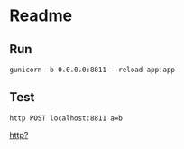 Readme
======

Run
---

    gunicorn -b 0.0.0.0:8811 --reload app:app


Test
----

    http POST localhost:8811 a=b

[http?](https://github.com/jkbrzt/httpie)

